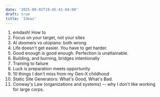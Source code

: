 ```yaml
---
date: '2025-09-02T19:45:41-04:00'
draft: true
title: 'Ideas'
---
```


1. emdash! How to
2. Focus on your target, not your sites
3. AI doomers vs utopians: both wrong
4. Life doesn't get easier. You have to get harder.
5. Good enough is good enough. Perfection is unattainable.
6. Building, and burning, bridges intentionally
7. Training to failure
8. Luck is preparation meets opportunity
9. 10 things I don't miss from my Gen-X childhood
10. Static Site Generators: What's Good, What's Bad.
11. Conway's Law (organizations and systems) -- why I don't like working for large corps.